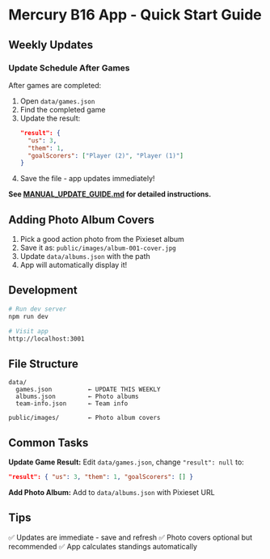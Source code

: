 # Mercury B16 App - Quick Start Guide

## Weekly Updates

### Update Schedule After Games

After games are completed:

1. Open `data/games.json`
2. Find the completed game
3. Update the result:
   ```json
   "result": {
     "us": 3,
     "them": 1,
     "goalScorers": ["Player (2)", "Player (1)"]
   }
   ```
4. Save the file - app updates immediately!

**See [MANUAL_UPDATE_GUIDE.md](MANUAL_UPDATE_GUIDE.md) for detailed instructions.**

## Adding Photo Album Covers

1. Pick a good action photo from the Pixieset album
2. Save it as: `public/images/album-001-cover.jpg`
3. Update `data/albums.json` with the path
4. App will automatically display it!

## Development

```bash
# Run dev server
npm run dev

# Visit app
http://localhost:3001
```

## File Structure

```
data/
  games.json          ← UPDATE THIS WEEKLY
  albums.json         ← Photo albums
  team-info.json      ← Team info

public/images/        ← Photo album covers
```

## Common Tasks

**Update Game Result:**
Edit `data/games.json`, change `"result": null` to:
```json
"result": { "us": 3, "them": 1, "goalScorers": [] }
```

**Add Photo Album:**
Add to `data/albums.json` with Pixieset URL

## Tips

✅ Updates are immediate - save and refresh
✅ Photo covers optional but recommended
✅ App calculates standings automatically
